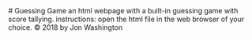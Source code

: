 <DOCTYPE Markdown>
# Guessing Game
an html webpage with a built-in guessing game with score tallying.
instructions: open the html file in the web browser of your choice.
&copy; 2018
by Jon Washington
